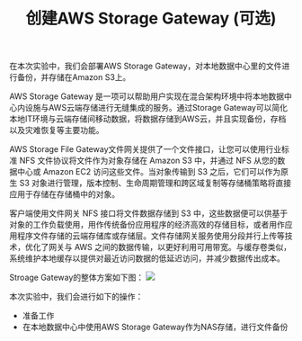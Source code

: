 ﻿---
title: "创建AWS Storage Gateway (可选)"
chapter: false
weight: 60
---

在本次实验中，我们会部署AWS Storage Gateway，对本地数据中心里的文件进行备份，并存储在Amazon S3上。

AWS Storage Gateway 是一项可以帮助用户实现在混合架构环境中将本地数据中心内设施与AWS云端存储进行无缝集成的服务。通过Storage Gateway可以简化本地IT环境与云端存储间移动数据，将数据存储到AWS云，并且实现备份，存档以及灾难恢复等主要功能。

AWS Storage File Gateway文件网关提供了一个文件接口，让您可以使用行业标准 NFS 文件协议将文件作为对象存储在 Amazon S3 中，并通过 NFS 从您的数据中心或 Amazon EC2 访问这些文件。当对象传输到 S3 之后，它们可以作为原生 S3 对象进行管理，版本控制、生命周期管理和跨区域复制等存储桶策略将直接应用于存储在存储桶中的对象。 

客户端使用文件网关 NFS 接口将文件数据存储到 S3 中，这些数据便可以供基于对象的工作负载使用，用作传统备份应用程序的经济高效的存储目标，或者用作应用程序文件存储的云端存储库或存储层。文件存储网关服务使用分段并行上传等技术，优化了网关与 AWS 之间的数据传输，以更好利用可用带宽。与缓存卷类似，系统维护本地缓存以提供对最近访问数据的低延迟访问，并减少数据传出成本。

Stroage Gateway的整体方案如下图：
![](/images/SetupStorageGW/storagegw-overview.png)

本次实验中，我们会进行如下的操作：

* 准备工作
* 在本地数据中心中使用AWS Storage Gateway作为NAS存储，进行文件备份

